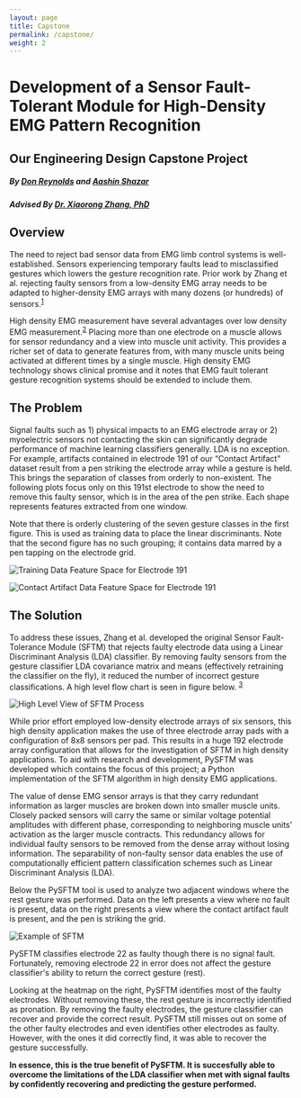 ```yaml
---
layout: page
title: Capstone
permalink: /capstone/
weight: 2
---
```


# **Development of a Sensor Fault-Tolerant Module for High-Density EMG Pattern Recognition**
## Our Engineering Design Capstone Project 
##### By [Don Reynolds](https://www.linkedin.com/in/donvision/ "Don Reynolds") and [Aashin Shazar](https://www.linkedin.com/in/aashinshazar/ " Aashin Shazar")
##### Advised By  [Dr. Xiaorong Zhang, PhD](http://www.sfsu-icelab.org/people/ "Dr. Xiaorong Zhang, PhD")

## Overview
The need to reject bad sensor data from EMG limb control systems is well-established. Sensors experiencing temporary faults lead to misclassified gestures which lowers the gesture recognition rate. Prior work by Zhang et al. rejecting faulty sensors from a low-density EMG array needs to be adapted to higher-density EMG arrays with many dozens (or hundreds) of sensors.<sup>[1](https://pubmed.ncbi.nlm.nih.gov/25888946/)</sup> 

High density EMG measurement have several advantages over low density EMG measurement.<sup>[2](https://ncbi.nlm.nih.gov/pubmed/17085302)</sup> Placing more than one electrode on a muscle allows for sensor redundancy and a view into muscle unit activity. This provides a richer set of data to generate features from, with many muscle units being activated at different times by a single muscle. High density EMG technology shows clinical promise and it notes that EMG fault tolerant gesture recognition systems should be extended to include them.

## The Problem
Signal faults such as 1) physical impacts to an EMG electrode array or 2) myoelectric sensors not contacting the skin can significantly degrade performance of machine learning classifiers generally. LDA is no exception. For example,  artifacts contained in electrode 191 of our “Contact Artifact” dataset result from a pen striking the electrode array while a gesture is held. This brings the separation of classes from orderly to non-existent. The following plots focus only on this 191st electrode to show the need to remove this faulty sensor, which is in the area of the pen strike. Each shape represents features extracted from one window.

Note that there is orderly clustering of the seven gesture classes in the first figure. This is used as training data to place the linear discriminants. Note that the second figure has no such grouping; it contains data marred by a pen tapping on the electrode grid.

![Training Data Feature Space for Electrode 191](http://ashazar.me/assets/t1.jpg)

![Contact Artifact Data Feature Space for Electrode 191](http://ashazar.me/assets/t2.jpg)
## The Solution
To address these issues, Zhang et al. developed the original Sensor Fault-Tolerance Module (SFTM) that rejects faulty electrode data using a Linear Discriminant Analysis (LDA) classifier. By removing faulty sensors from the gesture classifier LDA covariance matrix and means (effectively retraining the classifier on the fly), it  reduced the number of incorrect gesture classifications. A high level flow chart is seen in figure below. <sup>[3](https://pubmed.ncbi.nlm.nih.gov/25888946/)</sup>

![High Level View of SFTM Process](http://ashazar.me/assets/SFTM.jpg)

While prior effort employed low-density electrode arrays of six sensors, this high density application makes the use of three electrode array pads with a configuration of 8x8 sensors per pad. This results in a huge 192 electrode array configuration that allows for the investigation of SFTM in high density applications. To aid with research and development, PySFTM was developed which contains the focus of this project; a Python implementation of the SFTM algorithm in high density EMG applications.

The value of dense EMG sensor arrays is that they carry redundant information as larger muscles are broken down into smaller muscle units. Closely packed sensors will carry the same or similar voltage potential amplitudes with different phase, corresponding to neighboring muscle units’ activation as the larger muscle contracts. This redundancy allows for individual faulty sensors to be removed from the dense array without losing information. The separability of non-faulty sensor data enables the use of computationally efficient pattern classification schemes such as Linear Discriminant Analysis (LDA).

Below the PySFTM tool is used to analyze two adjacent windows where the rest gesture was performed. Data on the left presents a view where no fault is present, data on the right presents a view where the contact artifact fault is present, and the pen is striking the grid. 

![Example of SFTM](http://ashazar.me/assets/demo.jpg)

PySFTM classifies electrode 22 as faulty though there is no signal fault. Fortunately, removing electrode 22 in error does not affect the gesture classifier's ability to return the correct gesture (rest).  

Looking at the heatmap on the right, PySFTM identifies most of the faulty electrodes. Without removing these, the rest gesture is incorrectly identified as pronation. By removing the faulty electrodes, the gesture classifier can recover and provide the correct result. PySFTM still misses out on some of the other faulty electrodes and even identifies other electrodes as faulty. However, with the ones it did correctly find, it was able to recover the gesture successfully. 

**In essence, this is the true benefit of PySFTM. It is succesfully able to overcome the limitations of the LDA classifier when met with signal faults by confidently recovering and predicting the gesture performed.**
